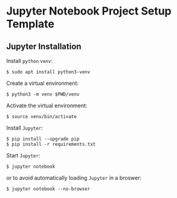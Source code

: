 Jupyter Notebook Project Setup Template
=======================================

Jupyter Installation
--------------------

Install `python` `venv`:

    $ sudo apt install python3-venv

Create a virtual environment:

    $ python3 -m venv $PWD/venv

Activate the virtual environment:

    $ source venv/bin/activate

Install `Jupyter`:

    $ pip install --upgrade pip
    $ pip install -r requirements.txt

Start `Jupyter`:

    $ jupyter notebook

or to avoid automatically loading `Jupyter` in a broswer:

    $ jupyter notebook --no-browser
